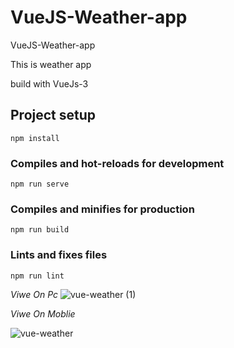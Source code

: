# VueJS-Weather-app
VueJS-Weather-app



This is weather app 

build with VueJs-3

## Project setup
```
npm install
```

### Compiles and hot-reloads for development
```
npm run serve
```

### Compiles and minifies for production
```
npm run build
```

### Lints and fixes files
```
npm run lint
```


*Viwe On Pc*
![vue-weather (1)](https://user-images.githubusercontent.com/75854041/119399098-24714a80-bce1-11eb-90d0-1612f4dffc05.png)

*Viwe On Moblie*





















![vue-weather](https://user-images.githubusercontent.com/75854041/119398961-fab82380-bce0-11eb-92c7-143b8eba8206.png)



